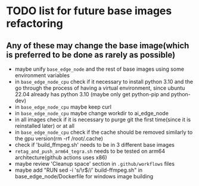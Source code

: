 # TODO list for future base images refactoring
## Any of these may change the base image(which is preferred to be done as rarely as possible)

- maybe unify `base_edge_node` and the rest of base images using some environment variables
- in `base_edge_node_cpu` check if it necessary to install python 3.10 and the go through
the process of having a virtual environment, since ubuntu 22.04 already has python 3.10
(maybe only get python-pip and python-dev)
- in `base_edge_node_cpu` maybe keep curl
- in `base_edge_node_cpu` maybe change workdir to ai_edge_node
- in all images check if it is necessary to purge git the first time(since it is reinstalled later) or at all
- in `base_edge_node_cpu` check if the cache should be removed similarly to the gpu version(rm -rf /root/.cache)
- check if 'build_ffmpeg.sh' needs to be in 3 different base images
- `retag_and_push_arm64_tegra.sh` needs to be tested on arm64 architecture(github actions uses x86)
- maybe review 'Cleanup space' section in `.github/workflows` files
- maybe add "RUN sed -i 's/\r$//' build-ffmpeg.sh" in base_edge_node/Dockerfile for windows image building